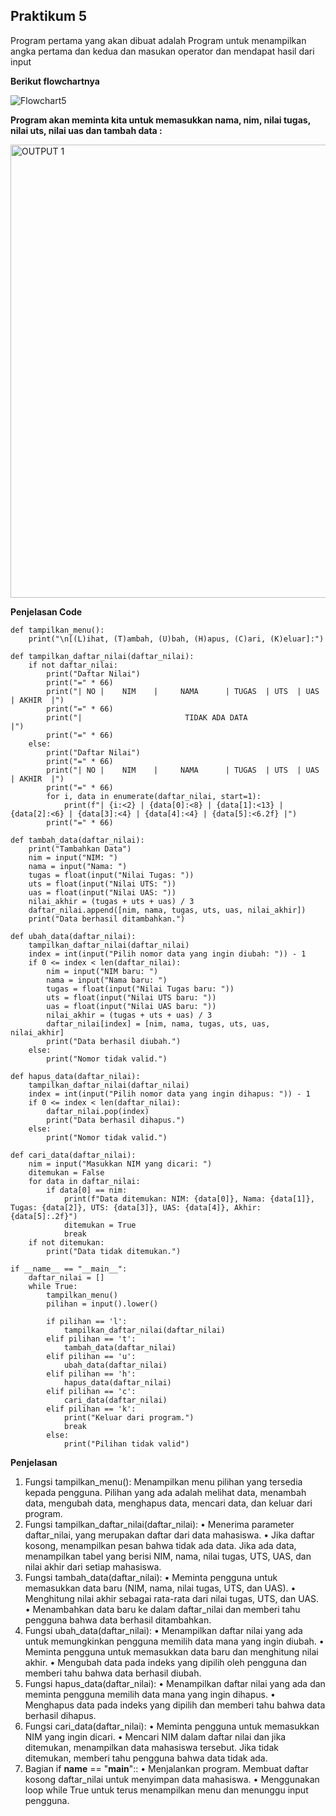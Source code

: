 ## **Praktikum 5**

Program pertama yang akan dibuat adalah Program untuk menampilkan angka pertama dan kedua dan masukan operator dan mendapat hasil dari input

**Berikut flowchartnya**

![Flowchart5](https://github.com/user-attachments/assets/94cc9654-0be1-48d4-8b6c-0aac8521f9f0)

**Program akan meminta kita untuk memasukkan nama, nim, nilai tugas, nilai uts, nilai uas dan tambah data :**

<img width="725" alt="OUTPUT 1" src="https://github.com/user-attachments/assets/e731b9cc-ab52-4e10-b9dd-3798d5eba981">

**Penjelasan Code**

```
def tampilkan_menu():
    print("\n[(L)ihat, (T)ambah, (U)bah, (H)apus, (C)ari, (K)eluar]:")

def tampilkan_daftar_nilai(daftar_nilai):
    if not daftar_nilai:
        print("Daftar Nilai")
        print("=" * 66)
        print("| NO |    NIM    |     NAMA      | TUGAS  | UTS  | UAS  | AKHIR  |")
        print("=" * 66)
        print("|                       TIDAK ADA DATA                           |")
        print("=" * 66)
    else:
        print("Daftar Nilai")
        print("=" * 66)
        print("| NO |    NIM    |     NAMA      | TUGAS  | UTS  | UAS  | AKHIR  |")
        print("=" * 66)
        for i, data in enumerate(daftar_nilai, start=1):
            print(f"| {i:<2} | {data[0]:<8} | {data[1]:<13} | {data[2]:<6} | {data[3]:<4} | {data[4]:<4} | {data[5]:<6.2f} |")
        print("=" * 66)

def tambah_data(daftar_nilai):
    print("Tambahkan Data")
    nim = input("NIM: ")
    nama = input("Nama: ")
    tugas = float(input("Nilai Tugas: "))
    uts = float(input("Nilai UTS: "))
    uas = float(input("Nilai UAS: "))
    nilai_akhir = (tugas + uts + uas) / 3
    daftar_nilai.append([nim, nama, tugas, uts, uas, nilai_akhir])
    print("Data berhasil ditambahkan.")

def ubah_data(daftar_nilai):
    tampilkan_daftar_nilai(daftar_nilai)
    index = int(input("Pilih nomor data yang ingin diubah: ")) - 1
    if 0 <= index < len(daftar_nilai):
        nim = input("NIM baru: ")
        nama = input("Nama baru: ")
        tugas = float(input("Nilai Tugas baru: "))
        uts = float(input("Nilai UTS baru: "))
        uas = float(input("Nilai UAS baru: "))
        nilai_akhir = (tugas + uts + uas) / 3
        daftar_nilai[index] = [nim, nama, tugas, uts, uas, nilai_akhir]
        print("Data berhasil diubah.")
    else:
        print("Nomor tidak valid.")

def hapus_data(daftar_nilai):
    tampilkan_daftar_nilai(daftar_nilai)
    index = int(input("Pilih nomor data yang ingin dihapus: ")) - 1
    if 0 <= index < len(daftar_nilai):
        daftar_nilai.pop(index)
        print("Data berhasil dihapus.")
    else:
        print("Nomor tidak valid.")

def cari_data(daftar_nilai):
    nim = input("Masukkan NIM yang dicari: ")
    ditemukan = False
    for data in daftar_nilai:
        if data[0] == nim:
            print(f"Data ditemukan: NIM: {data[0]}, Nama: {data[1]}, Tugas: {data[2]}, UTS: {data[3]}, UAS: {data[4]}, Akhir: {data[5]:.2f}")
            ditemukan = True
            break
    if not ditemukan:
        print("Data tidak ditemukan.")

if __name__ == "__main__":
    daftar_nilai = []
    while True:
        tampilkan_menu()
        pilihan = input().lower()

        if pilihan == 'l':
            tampilkan_daftar_nilai(daftar_nilai)
        elif pilihan == 't':
            tambah_data(daftar_nilai)
        elif pilihan == 'u':
            ubah_data(daftar_nilai)
        elif pilihan == 'h':
            hapus_data(daftar_nilai)
        elif pilihan == 'c':
            cari_data(daftar_nilai)
        elif pilihan == 'k':
            print("Keluar dari program.")
            break
        else:
            print("Pilihan tidak valid")
```

**Penjelasan**
1.	Fungsi tampilkan_menu():
Menampilkan menu pilihan yang tersedia kepada pengguna. Pilihan yang ada adalah melihat data, menambah data, mengubah data, menghapus data, mencari data, dan keluar dari program.
2.	Fungsi tampilkan_daftar_nilai(daftar_nilai):
•	Menerima parameter daftar_nilai, yang merupakan daftar dari data mahasiswa.
•	Jika daftar kosong, menampilkan pesan bahwa tidak ada data. Jika ada data, menampilkan tabel yang berisi NIM, nama, nilai tugas, UTS, UAS, dan nilai akhir dari setiap mahasiswa.
3.	Fungsi tambah_data(daftar_nilai):
•	Meminta pengguna untuk memasukkan data baru (NIM, nama, nilai tugas, UTS, dan UAS).
•	Menghitung nilai akhir sebagai rata-rata dari nilai tugas, UTS, dan UAS.
•	Menambahkan data baru ke dalam daftar_nilai dan memberi tahu pengguna bahwa data berhasil ditambahkan.
4.	Fungsi ubah_data(daftar_nilai):
•	Menampilkan daftar nilai yang ada untuk memungkinkan pengguna memilih data mana yang ingin diubah.
•	Meminta pengguna untuk memasukkan data baru dan menghitung nilai akhir.
•	Mengubah data pada indeks yang dipilih oleh pengguna dan memberi tahu bahwa data berhasil diubah.
5.	Fungsi hapus_data(daftar_nilai):
•	Menampilkan daftar nilai yang ada dan meminta pengguna memilih data mana yang ingin dihapus.
•	Menghapus data pada indeks yang dipilih dan memberi tahu bahwa data berhasil dihapus.
6.	Fungsi cari_data(daftar_nilai):
•	Meminta pengguna untuk memasukkan NIM yang ingin dicari.
•	Mencari NIM dalam daftar nilai dan jika ditemukan, menampilkan data mahasiswa tersebut. Jika tidak ditemukan, memberi tahu pengguna bahwa data tidak ada.
7.	Bagian if __name__ == "__main__"::
•	Menjalankan program. Membuat daftar kosong daftar_nilai untuk menyimpan data mahasiswa.
•	Menggunakan loop while True untuk terus menampilkan menu dan menunggu input pengguna.
